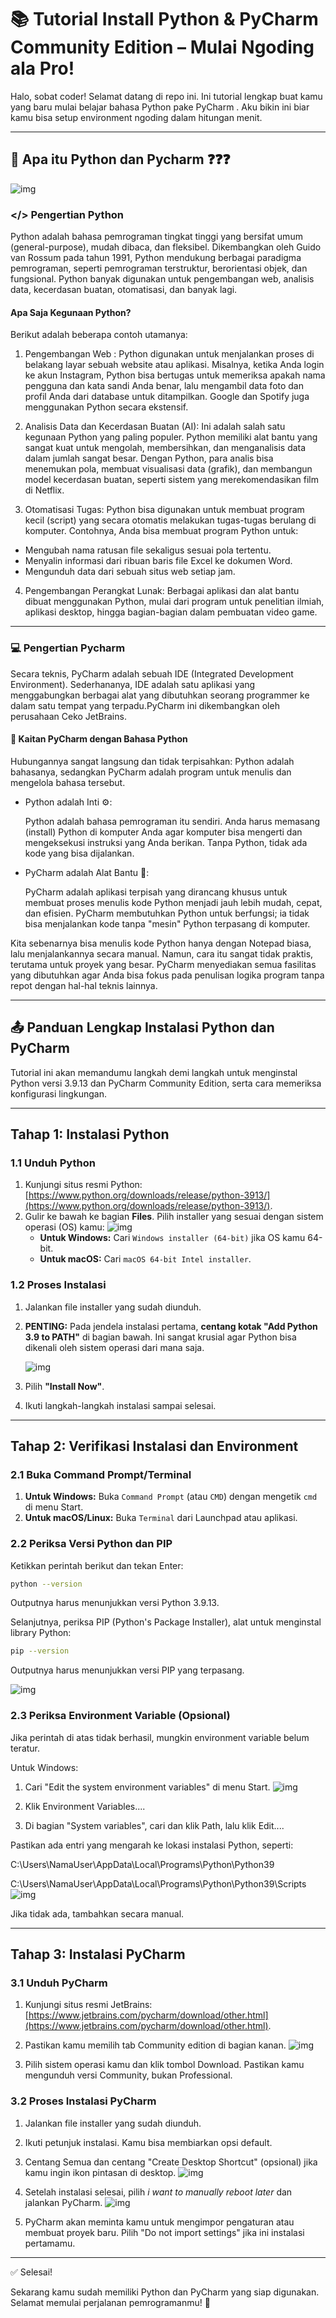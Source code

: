 # 📚 Tutorial Install Python & PyCharm Community Edition – Mulai Ngoding ala Pro!

Halo, sobat coder! Selamat datang di repo ini. Ini tutorial lengkap buat kamu yang baru mulai belajar bahasa Python pake PyCharm . Aku bikin ini biar kamu bisa setup environment ngoding dalam hitungan menit. 

---
## 🤔 Apa itu Python dan Pycharm ❓❓❓
![img](https://github.com/Almar-Reza-Maulana/TUTORIAL-INSTALL-PyCharm-Python/blob/main/Python_coding.jpg)
### </> Pengertian Python 

Python adalah bahasa pemrograman tingkat tinggi yang bersifat umum (general-purpose), mudah dibaca, dan fleksibel. Dikembangkan oleh Guido van Rossum pada tahun 1991, Python mendukung berbagai paradigma pemrograman, seperti pemrograman terstruktur, berorientasi objek, dan fungsional. Python banyak digunakan untuk pengembangan web, analisis data, kecerdasan buatan, otomatisasi, dan banyak lagi. 

#### Apa Saja Kegunaan Python?
Berikut adalah beberapa contoh utamanya:

1. Pengembangan Web : Python digunakan untuk menjalankan proses di belakang layar sebuah website atau aplikasi. Misalnya, ketika Anda login ke akun Instagram, Python bisa bertugas untuk memeriksa apakah nama pengguna dan kata sandi Anda benar, lalu mengambil data foto dan profil Anda dari database untuk ditampilkan. Google dan Spotify juga menggunakan Python secara ekstensif.
   
2. Analisis Data dan Kecerdasan Buatan (AI): Ini adalah salah satu kegunaan Python yang paling populer. Python memiliki alat bantu yang sangat kuat untuk mengolah, membersihkan, dan menganalisis data dalam jumlah sangat besar. Dengan Python, para analis bisa menemukan pola, membuat visualisasi data (grafik), dan membangun model kecerdasan buatan, seperti sistem yang merekomendasikan film di Netflix.
   
3. Otomatisasi Tugas: Python bisa digunakan untuk membuat program kecil (script) yang secara otomatis melakukan tugas-tugas berulang di komputer. Contohnya, Anda bisa membuat program Python untuk:
- Mengubah nama ratusan file sekaligus sesuai pola tertentu.
- Menyalin informasi dari ribuan baris file Excel ke dokumen Word.
- Mengunduh data dari sebuah situs web setiap jam.

4. Pengembangan Perangkat Lunak: Berbagai aplikasi dan alat bantu dibuat menggunakan Python, mulai dari program untuk penelitian ilmiah, aplikasi desktop, hingga bagian-bagian dalam pembuatan video game.

---
### 💻 Pengertian Pycharm

Secara teknis, PyCharm adalah sebuah IDE (Integrated Development Environment). Sederhananya, IDE adalah satu aplikasi yang menggabungkan berbagai alat yang dibutuhkan seorang programmer ke dalam satu tempat yang terpadu.PyCharm ini dikembangkan oleh perusahaan Ceko JetBrains.

#### 🔗 Kaitan PyCharm dengan Bahasa Python

Hubungannya sangat langsung dan tidak terpisahkan: Python adalah bahasanya, sedangkan PyCharm adalah program untuk menulis dan mengelola bahasa tersebut.

- Python adalah Inti ⚙️:
  
  Python adalah bahasa pemrograman itu sendiri. Anda harus memasang (install) Python di komputer Anda agar komputer bisa mengerti dan mengeksekusi instruksi yang Anda berikan. Tanpa Python, tidak ada kode yang bisa dijalankan.

- PyCharm adalah Alat Bantu 🌱:
  
  PyCharm adalah aplikasi terpisah yang dirancang khusus untuk membuat proses menulis kode Python menjadi jauh lebih mudah, cepat, dan efisien. PyCharm membutuhkan Python untuk berfungsi; ia tidak bisa menjalankan kode tanpa "mesin" Python terpasang di komputer.

Kita sebenarnya bisa menulis kode Python hanya dengan Notepad biasa, lalu menjalankannya secara manual. Namun, cara itu sangat tidak praktis, terutama untuk proyek yang besar. PyCharm menyediakan semua fasilitas yang dibutuhkan agar Anda bisa fokus pada penulisan logika program tanpa repot dengan hal-hal teknis lainnya.

---
## 📤 Panduan Lengkap Instalasi Python dan PyCharm 
Tutorial ini akan memandumu langkah demi langkah untuk menginstal Python versi 3.9.13 dan PyCharm Community Edition, serta cara memeriksa konfigurasi lingkungan.

---

## Tahap 1: Instalasi Python 

### 1.1 Unduh Python

1.  Kunjungi situs resmi Python: [https://www.python.org/downloads/release/python-3913/](https://www.python.org/downloads/release/python-3913/).
2.  Gulir ke bawah ke bagian **Files**. Pilih installer yang sesuai dengan sistem operasi (OS) kamu:
   ![img](https://github.com/Almar-Reza-Maulana/TUTORIAL-INSTALL-PyCharm-Python/blob/main/Screenshot_install%20web%20python.png)
    * **Untuk Windows:** Cari `Windows installer (64-bit)` jika OS kamu 64-bit.
    * **Untuk macOS:** Cari `macOS 64-bit Intel installer`.

### 1.2 Proses Instalasi

1.  Jalankan file installer yang sudah diunduh.
2.  **PENTING:** Pada jendela instalasi pertama, **centang kotak "Add Python 3.9 to PATH"** di bagian bawah. Ini sangat krusial agar Python bisa dikenali oleh sistem operasi dari mana saja.
   
     ![img](https://github.com/Almar-Reza-Maulana/TUTORIAL-INSTALL-PyCharm-Python/blob/main/Screenshot%202025-09-19%20022620.png)
3.  Pilih **"Install Now"**.
4.  Ikuti langkah-langkah instalasi sampai selesai.

---

## Tahap 2: Verifikasi Instalasi dan Environment

### 2.1 Buka Command Prompt/Terminal

1.  **Untuk Windows:** Buka `Command Prompt` (atau `CMD`) dengan mengetik `cmd` di menu Start.
2.  **Untuk macOS/Linux:** Buka `Terminal` dari Launchpad atau aplikasi.

### 2.2 Periksa Versi Python dan PIP

Ketikkan perintah berikut dan tekan Enter:

```bash
python --version
```
Outputnya harus menunjukkan versi Python 3.9.13.

Selanjutnya, periksa PIP (Python's Package Installer), alat untuk menginstal library Python:
```bash
pip --version
```
Outputnya harus menunjukkan versi PIP yang terpasang.

![img](https://github.com/Almar-Reza-Maulana/TUTORIAL-INSTALL-PyCharm-Python/blob/main/Screenshot%202025-09-19%20023800.png)

### 2.3 Periksa Environment Variable (Opsional)
Jika perintah di atas tidak berhasil, mungkin environment variable belum teratur.

Untuk Windows:

1. Cari "Edit the system environment variables" di menu Start.
   ![img](https://github.com/Almar-Reza-Maulana/TUTORIAL-INSTALL-PyCharm-Python/blob/main/Screenshot%202025-09-19%20024246.png)
   
2. Klik Environment Variables....

3. Di bagian "System variables", cari dan klik Path, lalu klik Edit....

Pastikan ada entri yang mengarah ke lokasi instalasi Python, seperti:

C:\Users\NamaUser\AppData\Local\Programs\Python\Python39

C:\Users\NamaUser\AppData\Local\Programs\Python\Python39\Scripts
  ![img](https://github.com/Almar-Reza-Maulana/TUTORIAL-INSTALL-PyCharm-Python/blob/main/Screenshot%202025-09-19%20024738-fotor-2025091924919.png)
  
Jika tidak ada, tambahkan secara manual.

---
## Tahap 3: Instalasi PyCharm

### 3.1 Unduh PyCharm

1. Kunjungi situs resmi JetBrains: [https://www.jetbrains.com/pycharm/download/other.html](https://www.jetbrains.com/pycharm/download/other.html).

2. Pastikan kamu memilih tab Community edition di bagian kanan.
   ![img](https://github.com/Almar-Reza-Maulana/TUTORIAL-INSTALL-PyCharm-Python/blob/main/Screenshot%202025-09-19%20030714-fotor-202509193850.png)
   
3. Pilih sistem operasi kamu dan klik tombol Download. Pastikan kamu mengunduh versi Community, bukan Professional.

### 3.2 Proses Instalasi PyCharm

1. Jalankan file installer yang sudah diunduh.

2. Ikuti petunjuk instalasi. Kamu bisa membiarkan opsi default.

3. Centang Semua dan centang "Create Desktop Shortcut" (opsional) jika kamu ingin ikon pintasan di desktop.
    ![img](https://github.com/Almar-Reza-Maulana/TUTORIAL-INSTALL-PyCharm-Python/blob/main/Screenshot%202025-09-19%20095430.png)
   
4.  Setelah instalasi selesai, pilih *i want to manually reboot later* dan jalankan PyCharm.
    ![img](https://github.com/Almar-Reza-Maulana/TUTORIAL-INSTALL-PyCharm-Python/blob/main/Screenshot%202025-09-19%20100300.png)
    
5. PyCharm akan meminta kamu untuk mengimpor pengaturan atau membuat proyek baru. Pilih "Do not import settings" jika ini instalasi pertamamu.

---
✅ Selesai!

Sekarang kamu sudah memiliki Python dan PyCharm yang siap digunakan. Selamat memulai perjalanan pemrogramanmu! 🚀
